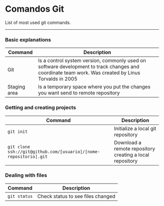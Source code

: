 Comandos Git
============

List of most used git commands.
___

### Basic explanations
| Command | Description |
| ------- | --------- |
| Git | Is a control system version, commonly used on software development to track changes and coordinate team work. Was created by Linus Torvalds in 2005
| Staging area | Is a temporary space where you put the changes you want send to remote repository |

### Getting and creating projects
| Command | Description |
| ------- | --------- |
| `git init` | Initialize a local git repository |
| `git clone ssh://git@github.com/[usuario]/[nome-repositorio].git` | Download a remote repository creating a local repository |

### Dealing with files
| Command | Description |
| ------- | --------- |
| `git status` | Check status to see files changed |
